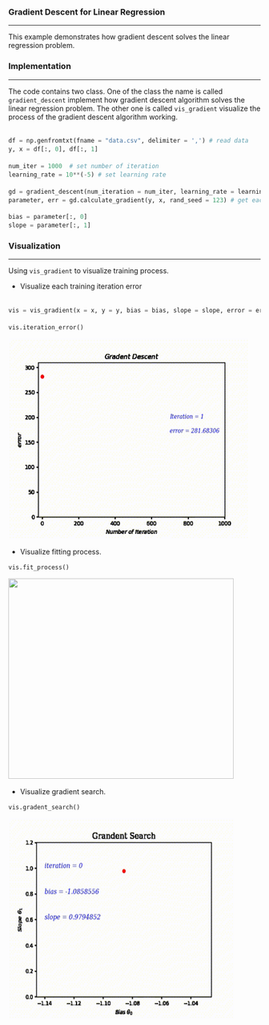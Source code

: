 ### Gradient Descent  for Linear Regression
***
This example demonstrates how gradient descent solves the linear regression problem.


### Implementation
***
The code contains two class. One of the class the name is called `gradient_descent` implement how gradient descent algorithm solves the linear regression problem. The other one is called `vis_gradient` visualize the process of the gradient descent algorithm working.

```python

df = np.genfromtxt(fname = "data.csv", delimiter = ',') # read data 
y, x = df[:, 0], df[:, 1]

num_iter = 1000  # set number of iteration
learning_rate = 10**(-5) # set learning rate

gd = gradient_descent(num_iteration = num_iter, learning_rate = learning_rate)
parameter, err = gd.calculate_gradient(y, x, rand_seed = 123) # get each training iteration parameter and error 

bias = parameter[:, 0]
slope = parameter[:, 1]
```
### Visualization
***
Using `vis_gradient` to visualize training process.

 -  Visualize each training iteration error 

```python

vis = vis_gradient(x = x, y = y, bias = bias, slope = slope, error = err, num_iter = num_iter)

vis.iteration_error() 
```

<img src = "\\animation\\gradient_error.gif" height = "400" width = "480" >

 -  Visualize fitting process.

```python
vis.fit_process() 
```

<img src = "\\animation\\fit_process.gif" height = "400" width = "450" >

 -  Visualize gradient search.

```python
vis.gradent_search() 
```

<img src = "\\animation\\gradient_search.gif" height = "400" width = "450">

